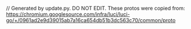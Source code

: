 // Generated by update.py. DO NOT EDIT.
These protos were copied from:
https://chromium.googlesource.com/infra/luci/luci-go/+/0961ad2e9d39015ab7a16ca654db51b3dc563c70/common/proto
